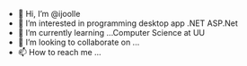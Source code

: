 - 👋 Hi, I’m @ijoolle
- 👀 I’m interested in programming desktop app .NET ASP.Net
- 🌱 I’m currently learning ...Computer Science at UU
- 💞️ I’m looking to collaborate on ...
- 📫 How to reach me ...

<!---
ijoolle/ijoolle is a ✨ special ✨ repository because its `README.md` (this file) appears on your GitHub profile.
You can click the Preview link to take a look at your changes.
--->
